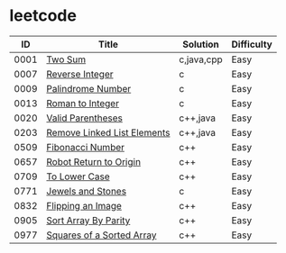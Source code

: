 # leetcode

| ID | Title | Solution | Difficulty |
| ------ | ------ | ------ | ------ |
| 0001 | [Two Sum](https://leetcode.com/problems/two-sum/description/) | c,java,cpp | Easy |
| 0007 | [Reverse Integer](https://leetcode.com/problems/reverse-integer/) | c | Easy |
| 0009 | [Palindrome Number](https://leetcode.com/problems/palindrome-number/) | c | Easy |
| 0013 | [Roman to Integer](https://leetcode.com/problems/roman-to-integer/) | c | Easy |
| 0020 | [Valid Parentheses](https://leetcode.com/problems/valid-parentheses/) | c++,java | Easy |
| 0203 | [Remove Linked List Elements](https://leetcode.com/problems/remove-linked-list-elements/) | c++,java | Easy |
| 0509 | [Fibonacci Number](https://leetcode.com/problems/fibonacci-number/) | c++ | Easy |
| 0657 | [Robot Return to Origin](https://leetcode.com/problems/robot-return-to-origin/) | c++ | Easy |
| 0709 | [To Lower Case](https://leetcode.com/problems/to-lower-case/) | c++ | Easy |
| 0771 | [Jewels and Stones](https://leetcode.com/problems/jewels-and-stones/) | c | Easy |
| 0832 | [Flipping an Image](https://leetcode.com/problems/flipping-an-image/) | c++ | Easy |
| 0905 | [Sort Array By Parity](https://leetcode.com/problems/sort-array-by-parity/) | c++ | Easy |
| 0977 | [Squares of a Sorted Array](https://leetcode.com/problems/squares-of-a-sorted-array/) | c++ | Easy |

